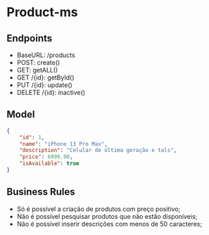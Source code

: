 # Product-ms

## Endpoints
- BaseURL: /products
- POST: create()
- GET: getALL()
- GET /{id}: getById()
- PUT /{id}: update()
- DELETE /{id}: inactive()

## Model
```json
{
	"id": 1,
	"name": "iPhone 13 Pro Max",
	"description": "Celular de última geração e tals",
	"price": 6999.90,
	"isAvailable": true
}
```

## Business Rules
- Só é possível a criação de produtos com preço positivo;
- Não é possível pesquisar produtos que não estão disponíveis;
- Não é possível inserir descrições com menos de 50 caracteres;